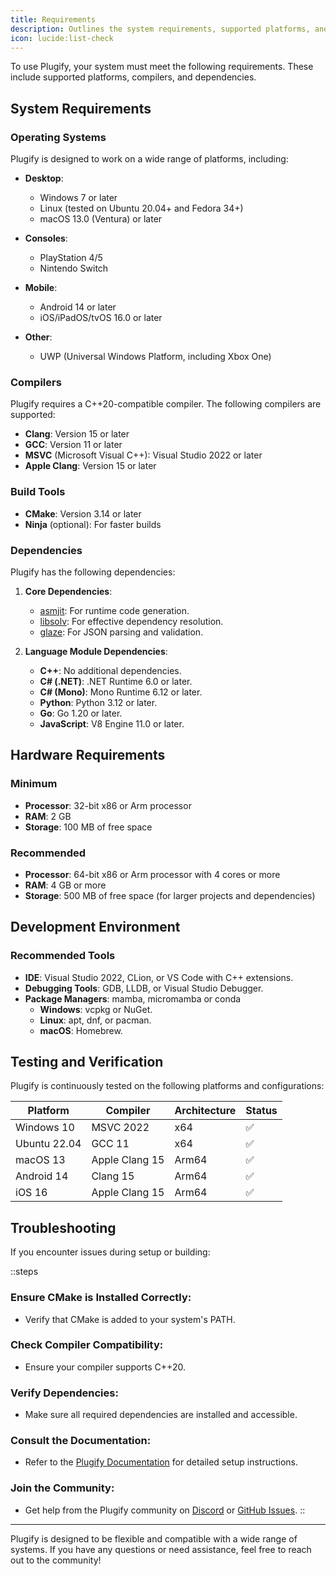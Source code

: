 ```yaml
---
title: Requirements
description: Outlines the system requirements, supported platforms, and dependencies needed!
icon: lucide:list-check
---
```


To use Plugify, your system must meet the following requirements. These include supported platforms, compilers, and dependencies.

## System Requirements

### Operating Systems
Plugify is designed to work on a wide range of platforms, including:

- **Desktop**:
    - Windows 7 or later
    - Linux (tested on Ubuntu 20.04+ and Fedora 34+)
    - macOS 13.0 (Ventura) or later

- **Consoles**:
    - PlayStation 4/5
    - Nintendo Switch

- **Mobile**:
    - Android 14 or later
    - iOS/iPadOS/tvOS 16.0 or later

- **Other**:
    - UWP (Universal Windows Platform, including Xbox One)

### Compilers
Plugify requires a C++20-compatible compiler. The following compilers are supported:

- **Clang**: Version 15 or later
- **GCC**: Version 11 or later
- **MSVC** (Microsoft Visual C++): Visual Studio 2022 or later
- **Apple Clang**: Version 15 or later

### Build Tools
- **CMake**: Version 3.14 or later
- **Ninja** (optional): For faster builds

### Dependencies
Plugify has the following dependencies:

1. **Core Dependencies**:
    - [asmjit](https://github.com/asmjit/asmjit): For runtime code generation.
    - [libsolv](https://github.com/openSUSE/libsolv): For effective dependency resolution.
    - [glaze](https://github.com/stephenberry/glaze): For JSON parsing and validation.

2. **Language Module Dependencies**:
    - **C++**: No additional dependencies.
    - **C# (.NET)**: .NET Runtime 6.0 or later.
    - **C# (Mono)**: Mono Runtime 6.12 or later.
    - **Python**: Python 3.12 or later.
    - **Go**: Go 1.20 or later.
    - **JavaScript**: V8 Engine 11.0 or later.

## Hardware Requirements

### Minimum
- **Processor**: 32-bit x86 or Arm processor
- **RAM**: 2 GB
- **Storage**: 100 MB of free space

### Recommended
- **Processor**: 64-bit x86 or Arm processor with 4 cores or more
- **RAM**: 4 GB or more
- **Storage**: 500 MB of free space (for larger projects and dependencies)

## Development Environment

### Recommended Tools
- **IDE**: Visual Studio 2022, CLion, or VS Code with C++ extensions.
- **Debugging Tools**: GDB, LLDB, or Visual Studio Debugger.
- **Package Managers**: mamba, micromamba or conda
    - **Windows**: vcpkg or NuGet.
    - **Linux**: apt, dnf, or pacman.
    - **macOS**: Homebrew.

## Testing and Verification

Plugify is continuously tested on the following platforms and configurations:

| Platform       | Compiler       | Architecture | Status |
|----------------|----------------|--------------|--------|
| Windows 10     | MSVC 2022      | x64          | ✅     |
| Ubuntu 22.04   | GCC 11         | x64          | ✅     |
| macOS 13       | Apple Clang 15 | Arm64        | ✅     |
| Android 14     | Clang 15       | Arm64        | ✅     |
| iOS 16         | Apple Clang 15 | Arm64        | ✅     |

## Troubleshooting

If you encounter issues during setup or building:

::steps
### **Ensure CMake is Installed Correctly**:
- Verify that CMake is added to your system's PATH.

### **Check Compiler Compatibility**:
- Ensure your compiler supports C++20.

### **Verify Dependencies**:
- Make sure all required dependencies are installed and accessible.

### **Consult the Documentation**:
- Refer to the [Plugify Documentation](https://untrustedmodders.github.io/plugify) for detailed setup instructions.

### **Join the Community**:
- Get help from the Plugify community on [Discord](https://discord.gg/rX9TMmpang) or [GitHub Issues](https://github.com/untrustedmodders/plugify/issues).
::

---

Plugify is designed to be flexible and compatible with a wide range of systems. If you have any questions or need assistance, feel free to reach out to the community!